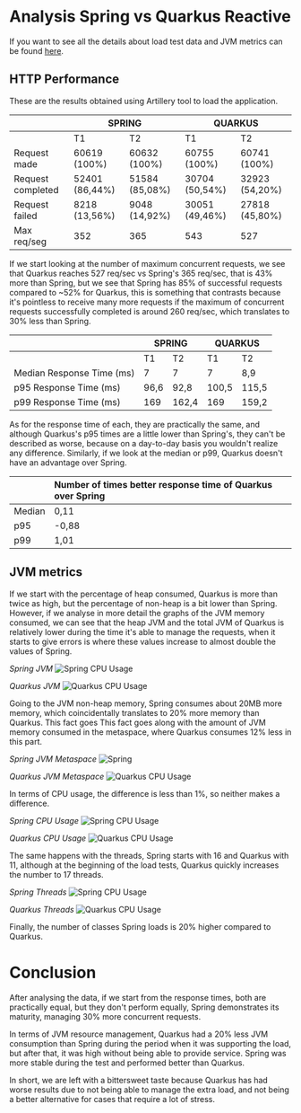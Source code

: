 # Analysis Spring vs Quarkus Reactive
If you want to see all the details about load test data and JVM metrics can be found [here](https://github.com/MasterCloudApps-Projects/QuarkusMutiny_vs_ReactorSpring/tree/main/lab/reactive/metrics/macbook-pro-16gb).


## HTTP Performance
These are the results obtained using Artillery tool to load the application.

<table>
<thead>
  <tr>
    <th></th>
    <th colspan="2">SPRING</th>
    <th colspan="2">QUARKUS</th>
  </tr>
</thead>
<tbody>
  <tr>
    <td></td>
    <td>T1</td>
    <td>T2</td>
    <td>T1</td>
    <td>T2</td>
  </tr>
  <tr>
    <td>Request made</td>
    <td>60619 (100%)</td>
    <td>60632 (100%)</td>
    <td>60755 (100%)</td>
    <td>60741 (100%)</td>
  </tr>
  <tr>
    <td>Request completed</td>
    <td>52401 (86,44%)</td>
    <td>51584 (85,08%)</td>
    <td>30704 (50,54%)</td>
    <td>32923 (54,20%)</td>
  </tr>
  <tr>
    <td>Request failed</td>
    <td>8218 (13,56%)</td>
    <td>9048 (14,92%)</td>
    <td>30051 (49,46%)</td>
    <td>27818 (45,80%)</td>
  </tr>
  <tr>
    <td>Max req/seg</td>
    <td>352</td>
    <td>365</td>
    <td>543</td>
    <td>527</td>
  </tr>
</tbody>
</table>

If we start looking at the number of maximum concurrent requests, we see that Quarkus reaches 527 req/sec vs Spring's 365 req/sec, that is 43% more than Spring, but we see that Spring has 85% of successful requests compared to ~52% for Quarkus, this is something that contrasts because it's pointless to receive many more requests if the maximum of concurrent requests successfully completed is around 260 req/sec, which translates to 30% less than Spring.

<table>
<thead>
  <tr>
    <th></th>
    <th colspan="2">SPRING</th>
    <th colspan="2">QUARKUS</th>
  </tr>
</thead>
<tbody>
  <tr>
    <td></td>
    <td>T1</td>
    <td>T2</td>
    <td>T1</td>
    <td>T2</td>
  </tr>
  <tr>
    <td>Median Response Time (ms)</td>
    <td>7</td>
    <td>7</td>
    <td>7</td>
    <td>8,9</td>
  </tr>
  <tr>
    <td>p95 Response Time (ms)</td>
    <td>96,6</td>
    <td>92,8</td>
    <td>100,5</td>
    <td>115,5</td>
  </tr>
  <tr>
    <td>p99 Response Time (ms)</td>
    <td>169</td>
    <td>162,4</td>
    <td>169</td>
    <td>159,2</td>
  </tr>
</tbody>
</table>

As for the response time of each, they are practically the same, and although Quarkus's p95 times are a little lower than Spring's, they can't be described as worse, because on a day-to-day basis you wouldn't realize any difference. Similarly, if we look at the median or p99, Quarkus doesn't have an advantage over Spring.

|        	| Number of times better response time of Quarkus over Spring 	|
|--------	|:------------------------------------------------------------	|
| Median 	|                                                         0,11 	|
| p95    	|                                                        -0,88 	|
| p99    	|                                                         1,01 	|

## JVM metrics
If we start with the percentage of heap consumed, Quarkus is more than twice as high, but the percentage of non-heap is a bit lower than Spring. However, if we analyse in more detail the graphs of the JVM memory consumed, we can see that the heap JVM and the total JVM of Quarkus is relatively lower during the time it's able to manage the requests, when it starts to give errors is where these values increase to almost double the values of Spring.

_Spring JVM_
![Spring CPU Usage](images/spring-jvm.png)

_Quarkus JVM_
![Quarkus CPU Usage](images/quarkus-jvm.png)

Going to the JVM non-heap memory, Spring consumes about 20MB more memory, which coincidentally translates to 20% more memory than Quarkus. This fact goes This fact goes along with the amount of JVM memory consumed in the metaspace, where Quarkus consumes 12% less in this part.

_Spring JVM Metaspace_
![Spring ](images/spring-metaspace.png)

_Quarkus JVM Metaspace_
![Quarkus CPU Usage](images/quarkus-metaspace.png)

In terms of CPU usage, the difference is less than 1%, so neither makes a difference.

_Spring CPU Usage_
![Spring CPU Usage](images/spring-cpu.png)

_Quarkus CPU Usage_
![Quarkus CPU Usage](images/quarkus-cpu.png)

The same happens with the threads, Spring starts with 16 and Quarkus with 11, although at the beginning of the load tests, Quarkus quickly increases the number to 17 threads.

_Spring Threads_
![Spring CPU Usage](images/spring-threads.png)

_Quarkus Threads_
![Quarkus CPU Usage](images/quarkus-threads.png)

Finally, the number of classes Spring loads is 20% higher compared to Quarkus.

# Conclusion
After analysing the data, if we start from the response times, both are practically equal, but they don't perform equally, Spring demonstrates its maturity, managing 30% more concurrent requests.

In terms of JVM resource management, Quarkus had a 20% less JVM consumption than Spring during the period when it was supporting the load, but after that, it was high without being able to provide service. Spring was more stable during the test and performed better than Quarkus.

In short, we are left with a bittersweet taste because Quarkus has had worse results due to not being able to manage the extra load, and not being a better alternative for cases that require a lot of stress.

